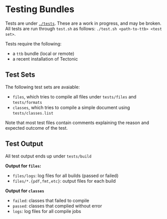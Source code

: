 # Testing Bundles
Tests are under [`./tests`](../tests/). These are a work in progress, and may be broken. \
All tests are run through `test.sh` as follows: `./test.sh <path-to-ttb> <test set>`.

Tests require the following:
 - a `ttb` bundle (local or remote)
 - a recent installation of Tectonic

## Test Sets
The following test sets are avaiable:
 - `files`, which tries to compile all files under `tests/files` and `tests/formats`
 - `classes`, which tries to compile a simple document using `tests/classes.list`

Note that most test files contain comments explaining the reason and expected outcome of the test.



## Test Output
All test output ends up under `tests/build`

**Output for `files`:**
 - `files/logs`: log files for all builds (passed or failed)
 - `files/*.{pdf,fmt,etc}`: output files for each build


**Output for `classes`**
 - `failed`: classes that failed to compile
 - `passed`: classes that complied without error
 - `logs`: log files for all compile jobs
